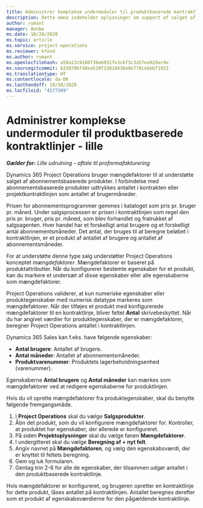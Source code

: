 ```yaml
---
title: Administrer komplekse undermoduler til produktbaserede kontraktlinjer - lille
description: Dette emne indeholder oplysninger om support af salget af abonnementsbaserede produkter.
author: rumant
manager: Annbe
ms.date: 10/28/2020
ms.topic: article
ms.service: project-operations
ms.reviewer: kfend
ms.author: rumant
ms.openlocfilehash: a58a13c8186f36e6031fe3c6f3c3a57ea920ac9e
ms.sourcegitcommit: 625878bf48ea530f3381843be0e778cebbbf1922
ms.translationtype: HT
ms.contentlocale: da-DK
ms.lasthandoff: 10/30/2020
ms.locfileid: "4177369"
---
```

# <a name="manage-complex-units-for-product-based-contract-lines---lite"></a>Administrer komplekse undermoduler til produktbaserede kontraktlinjer - lille

_**Gælder for:** Lille udrulning - aftale til proformafakturering_

Dynamics 365 Project Operations bruger mængdefaktorer til at understøtte salget af abonnementsbaserede produkter. I forbindelse med abonnementsbaserede produkter udtrykkes antallet i kontrakten eller projektkontraktlinjen som antallet af brugermåneder.

Prisen for abonnementsprogrammer gemmes i kataloget som pris pr. bruger pr. måned. Under salgsprocessen er prisen i kontraktlinjen som regel den pris pr. bruger, pris pr. måned, som blev forhandlet og fratrukket af salgsagenten. Hver handel har et forskelligt antal brugere og et forskelligt antal abonnementsmåneder. Det antal, der bruges til at beregne beløbet i kontraktlinjen, er et produkt af antallet af brugere og antallet af abonnementsmåneder.

For at understøtte denne type salg understøtter Project Operations konceptet *mængdefaktorer*. Mængdefaktorer er baseret på produktattributter. Når du konfigurerer bestemte egenskaber for et produkt, kan du markere et undersæt af disse egenskaber eller alle egenskaberne som mængdefaktorer.

Project Operations validerer, at kun numeriske egenskaber eller produktegenskaber med numerisk datatype markeres som mængdefaktorer. Når der tilføjes et produkt med konfigurerede mængdefaktorer til en kontraktlinje, bliver feltet **Antal** skrivebeskyttet. Når du har angivet værdier for produktegenskaber, der er mængdefaktorer, beregner Project Operations antallet i kontraktlinjen.

Dynamics 365 Sales kan f.eks. have følgende egenskaber:

- **Antal brugere**: Antallet af brugere.
- **Antal måneder**: Antallet af abonnementsmåneder.
- **Produktvarenummer**: Produktets lagerbeholdningsenhed (varenummer).

Egenskaberne **Antal brugere** og **Antal måneder** kan mærkes som mængdefaktorer ved at redigere egenskaberne for produktlinjen.

Hvis du vil oprette mængdefaktorer fra produktegenskaber, skal du benytte følgende fremgangsmåde.

1. I **Project Operations** skal du vælge **Salgsprodukter**.
2. Åbn det produkt, som du vil konfigurere mængdefaktorer for. Kontroller, at produktet har egenskaber, der allerede er konfigureret.
3. På siden **Projektoplysninger** skal du vælge fanen **Mængdefaktorer**.
4. I undergitteret skal du vælge **Beregning af + nyt felt**.
5. Angiv navnet på **Mængdefaktoren**, og vælg den egenskabsværdi, der er knyttet til feltets beregning.
6. Gem og luk formularen.
7. Gentag trin 2-6 for alle de egenskaber, der tilsammen udgør antallet i den produktbaserede kontraktlinje.

Hvis mængdefaktorer er konfigureret, og brugeren opretter en kontraktlinje for dette produkt, låses antallet på kontraktlinjen. Antallet beregnes derefter som et produkt af egenskabsværdierne for den pågældende kontraktlinje.
